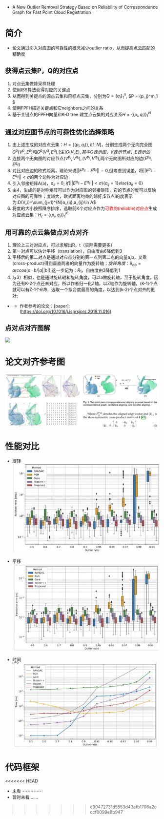 - A New Outlier Removal Strategy Based on Reliability of Correspondence Graph for Fast Point Cloud Registration

# 简介
- 论文通过引入对应图的可靠性的概念减少outlier ratio，从而提高点云匹配的精确度

## 获得点云集P，Q的对应点
1. 对点云集做降采样处理
2. 使用ISS算法获得对应的关键点
3. 从而得到关键点的源点云集和目标点云集，分别为$Q = \{q_i\}^n_1$, $P = \{p_j\}^m_1 $
4. 使用FPFH描述关键点和它neighbors之间的关系
5. 基于关键点的FPFH向量和K-D tree 建立点云集的对应关系$H= \{(p_i,q_i)\}^N_1$

## 通过对应图节点的可靠性优化选择策略
1. 由上述生成的对应点云集：$H= \{(p_i,q_i)\},i[1,N]$，分别生成两个无向完全图$G^p(V^p,E^p)$和$G^p(V^q,E^q)$,[注]$G(V,E), 其中G表示图，V表示节点，E表示边$
2. 连接两个无向图的对应节点$(V^{p_i},V^{q_i}),(V^{p_j},V^{q_j})$,两个无向图所对应的边$(E^{p_{ij}},E^{q_{ij}})$
3. 对比对应边的欧式距离，理论来说$||E^{p_{ij}}-E^{q_{ij}}||=0$,但考虑到误差，将$||E^{p_{ij}}-E^{q_{ij}}||<\sigma$的两个边称为对应边
4. 引入邻接矩阵A(a)，$a_{ii}=0$;  $if(||E^{p_{ij}}-E^{q_{ij}}||<\sigma)\{a_{ij}=1\}else\{a_{ij}=0\}$
5. 由4，生成的是对称矩阵可以作为对应图的邻接矩阵，它的节点的度可以反映对应图的可靠性；度越大，欧式距离约束的越好;$节点i的度表示为:D(V_i)=\sum_{j=1}^{N}a_{ij},a_{ij}\in A$
6. 将度的大小按照降序排序，选取前K个对应点作为<font color=red>可靠的(reliable)对应点</font>生成对应点云集：$H_r= \{(p_i,q_i)\}^K_1$

## 用可靠的点云集做点对点对齐
1. 理论上三对对应点，可以求解出R，t（实际需要更多）
2. 第一对点可以估计平移（translation），自由度由6降低到3
3. 平移后的第二对点是通过对应点分别的第一点到第二点的向量a,b，叉乘(cross-product)得到垂直两者的向量作为旋转轴；$旋转角度：θ_{ab} = arccos (a·b/|a||b|)$;这一步记为：$R_1$，自由度由3降低到1
4. 与3）相似，也是通过旋转轴和旋转角度，可以a做旋转轴，至于旋转角度，因为还有K-2个点还未对应，所以作者归一化Z轴，以Z轴作为旋转轴，(K-1)个点就可以有Z-1个$\theta 角$，选取一个拟合度最高的角度，以达到(k-2)个点对齐的更好;
- - 作者参考的论文：[paper]:(https://doi.org/10.1016/j.isprsjprs.2018.11.016)

## 点对点对齐图解
![](./img/paper_node.jpeg)

# 论文对齐参考图
![](./img/2022_05_25_21b9f2f7fb4c5a8468ebg-05.jpg)

# 性能对比
- 旋转
![](./img/2022_05_25_21b9f2f7fb4c5a8468ebg-10.jpg)

- 平移
![](./img/2022_05_25_21b9f2f7fb4c5a8468ebg-10(1).jpg)

- 时间
![](./img/2022_05_25_21b9f2f7fb4c5a8468ebg-10(4).jpg)

 # 代码框架
<<<<<<< HEAD
 - 未看
=======
 - 暂时未看
 ......
>>>>>>> c90472731d5553d43afb1706a2eccf0099e8b947


